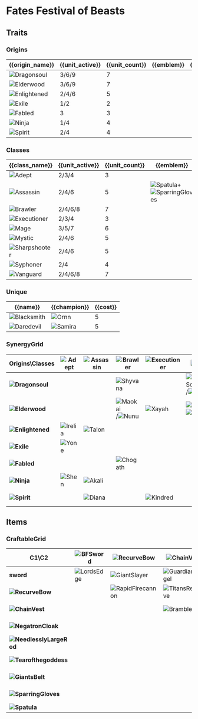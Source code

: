 # Fates Festival of Beasts

## Traits
### Origins
| {{origin_name}}                                              | {{unit_active}} | {{unit_count}} | {{emblem}} | {{desc}} |
| -                                                            | -               | -              | -          | -        |
| ![Dragonsoul](../tfttraits/icon/set4.5/MantleofDusk.png)     | 3/6/9           | 7              |            |          |
| ![Elderwood](../tfttraits/icon/set4.5/ElderwoodHeirloom.png) | 3/6/9           | 7              |            |          |
| ![Enlightened](../tfttraits/icon/set4.5/Enlightened.svg)     | 2/4/6           | 5              |            |          |
| ![Exile](../tfttraits/icon/set4.5/Exile.svg)                 | 1/2             | 2              |            |          |
| ![Fabled](../tfttraits/icon/set4.5/Fabled.svg)               | 3               | 3              |            |          |
| ![Ninja](../tfttraits/icon/set4.5/Ninja.svg)                 | 1/4             | 4              |            |          |
| ![Spirit](../tfttraits/icon/set4.5/Spirit.svg)               | 2/4             | 4              |            |          |

### Classes
| {{class_name}}                                              | {{unit_active}} | {{unit_count}} | {{emblem}}                                                                                                    | {{desc}} |
| -                                                           | -               | -              | -                                                                                                             | -        |
| ![Adept](../tfttraits/icon/set4.5/Adept.svg)                | 2/3/4           | 3              |                                                                                                               |          |
| ![Assassin](../tfttraits/icon/set4.5/YoumuusGhostblade.png) | 2/4/6           | 5              | ![Spatula](../tftitems/icon/set4.5/Spatula.png)+![SparringGloves](../tftitems/icon/set4.5/SparringGloves.png) |          |
| ![Brawler](../tfttraits/icon/set4.5/Brawler.svg)            | 2/4/6/8         | 7              |                                                                                                               |          |
| ![Executioner](../tfttraits/icon/set4.5/Executioner.svg)    | 2/3/4           | 3              |                                                                                                               |          |
| ![Mage](../tfttraits/icon/set4.5/MagesCap.png)              | 3/5/7           | 6              |                                                                                                               |          |
| ![Mystic](../tfttraits/icon/set4.5/Mystic.svg)              | 2/4/6           | 5              |                                                                                                               |          |
| ![Sharpshooter](../tfttraits/icon/set4.5/Sharpshooter.svg)  | 2/4/6           | 5              |                                                                                                               |          |
| ![Syphoner](../tfttraits/icon/set4.5/Syphoner.svg)          | 2/4             | 4              |                                                                                                               |          |
| ![Vanguard](../tfttraits/icon/set4.5/VanguardsCuirass.png)  | 2/4/6/8         | 7              |                                                                                                               |          |

### Unique
| {{name}}                                               | {{champion}}                                      | {{cost}} |
| -                                                      | -                                                 | -        |
| ![Blacksmith](../tfttraits/icon/set4.5/Blacksmith.svg) | ![Ornn](../tftchampions/icon/set4.5/Ornn.png)     | 5        |
| ![Daredevil](../tfttraits/icon/set4.5/Daredevil.svg)   | ![Samira](../tftchampions/icon/set4.5/Samira.png) | 5        |

### SynergyGrid
| ****Origins\Classes****                                          | **![Adept](../tfttraits/icon/set4.5/Adept.svg)**  | **![Assassin](../tfttraits/icon/set4.5/YoumuusGhostblade.png)** | **![Brawler](../tfttraits/icon/set4.5/Brawler.svg)**                                            | **![Executioner](../tfttraits/icon/set4.5/Executioner.svg)** | **![Mage](../tfttraits/icon/set4.5/MagesCap.png)**                                                          | **![Mystic](../tfttraits/icon/set4.5/Mystic.svg)** | **![Sharpshooter](../tfttraits/icon/set4.5/Sharpshooter.svg)** | **![Syphoner](../tfttraits/icon/set4.5/Syphoner.svg)** | **![Vanguard](../tfttraits/icon/set4.5/VanguardsCuirass.png)** |
| -                                                                | -                                                 | -                                                               | -                                                                                               | -                                                            | -                                                                                                           | -                                                  | -                                                              | -                                                      | -                                                              |
| **![Dragonsoul](../tfttraits/icon/set4.5/MantleofDusk.png)**     |                                                   |                                                                 | ![Shyvana](../tftchampions/icon/set4.5/Shyvana.png)                                             |                                                              | ![AurelionSol](../tftchampions/icon/set4.5/AurelionSol.png)/![Brand](../tftchampions/icon/set4.5/Brand.png) |                                                    | ![Tristana](../tftchampions/icon/set4.5/Tristana.png)          | ![Swain](../tftchampions/icon/set4.5/Swain.png)        | ![Braum](../tftchampions/icon/set4.5/Braum.png)                |
| **![Elderwood](../tfttraits/icon/set4.5/ElderwoodHeirloom.png)** |                                                   |                                                                 | ![Maokai](../tftchampions/icon/set4.5/Maokai.png)/![Nunu](../tftchampions/icon/set4.5/Nunu.png) | ![Xayah](../tftchampions/icon/set4.5/Xayah.png)              | ![Lulu](../tftchampions/icon/set4.5/Lulu.png)/![Veigar](../tftchampions/icon/set4.5/Veigar.png)             |                                                    |                                                                |                                                        | ![Ornn](../tftchampions/icon/set4.5/Ornn.png)                  |
| **![Enlightened](../tfttraits/icon/set4.5/Enlightened.svg)**     | ![Irelia](../tftchampions/icon/set4.5/Irelia.png) | ![Talon](../tftchampions/icon/set4.5/Talon.png)                 |                                                                                                 |                                                              |                                                                                                             | ![Janna](../tftchampions/icon/set4.5/Janna.png)    |                                                                | ![Morgana](../tftchampions/icon/set4.5/Morgana.png)    |                                                                |
| **![Exile](../tfttraits/icon/set4.5/Exile.svg)**                 | ![Yone](../tftchampions/icon/set4.5/Yone.png)     |                                                                 |                                                                                                 |                                                              |                                                                                                             |                                                    |                                                                |                                                        |                                                                |
| **![Fabled](../tfttraits/icon/set4.5/Fabled.svg)**               |                                                   |                                                                 | ![Chogath](../tftchampions/icon/set4.5/Chogath.png)                                             |                                                              |                                                                                                             | ![Neeko](../tftchampions/icon/set4.5/Neeko.png)    |                                                                |                                                        | ![Nautilus](../tftchampions/icon/set4.5/Nautilus.png)          |
| **![Ninja](../tfttraits/icon/set4.5/Ninja.svg)**                 | ![Shen](../tftchampions/icon/set4.5/Shen.png)     | ![Akali](../tftchampions/icon/set4.5/Akali.png)                 |                                                                                                 |                                                              |                                                                                                             | ![Shen](../tftchampions/icon/set4.5/Shen.png)      |                                                                |                                                        |                                                                |
| **![Spirit](../tfttraits/icon/set4.5/Spirit.svg)**               |                                                   | ![Diana](../tftchampions/icon/set4.5/Diana.png)                 |                                                                                                 | ![Kindred](../tftchampions/icon/set4.5/Kindred.png)          |                                                                                                             | ![Yuumi](../tftchampions/icon/set4.5/Yuumi.png)    | ![Teemo](../tftchampions/icon/set4.5/Teemo.png)                |                                                        |                                                                |

## Items
### CraftableGrid
| ****C1\C2****                                                             | **![BFSword](../tftitems/icon/set4.5/BFSword.png)** | **![RecurveBow](../tftitems/icon/set4.5/RecurveBow.png)**       | **![ChainVest](../tftitems/icon/set4.5/ChainVest.png)**     | **![NegatronCloak](../tftitems/icon/set4.5/NegatronCloak.png)**   | **![NeedlesslyLargeRod](../tftitems/icon/set4.5/NeedlesslyLargeRod.png)**   | **![Tearofthegoddess](../tftitems/icon/set4.5/Tearofthegoddess.png)** | **![GiantsBelt](../tftitems/icon/set4.5/GiantsBelt.png)**     | **![SparringGloves](../tftitems/icon/set4.5/SparringGloves.png)** | **![Spatula](../tftitems/icon/set4.5/Spatula.png)**                 |
| -                                                                         | -                                                   | -                                                               | -                                                           | -                                                                 | -                                                                           | -                                                                     | -                                                             | -                                                                 | -                                                                   |
| **sword**                                                                 | ![LordsEdge](../tftitems/icon/set4.5/LordsEdge.png) | ![GiantSlayer](../tftitems/icon/set4.5/GiantSlayer.png)         | ![GuardianAngel](../tftitems/icon/set4.5/GuardianAngel.png) | ![Bloodthirster](../tftitems/icon/set4.5/Bloodthirster.png)       | ![HextechGunblade](../tftitems/icon/set4.5/HextechGunblade.png)             | ![SpearofShojin](../tftitems/icon/set4.5/SpearofShojin.png)           | ![ZekesHerald](../tftitems/icon/set4.5/ZekesHerald.png)       | ![InfinityEdge](../tftitems/icon/set4.5/InfinityEdge.png)         | ![SwordoftheDivine](../tftitems/icon/set4.5/SwordoftheDivine.png)   |
| **![RecurveBow](../tftitems/icon/set4.5/RecurveBow.png)**                 |                                                     | ![RapidFirecannon](../tftitems/icon/set4.5/RapidFirecannon.png) | ![TitansResolve](../tftitems/icon/set4.5/TitansResolve.png) | ![RunaansHurricane](../tftitems/icon/set4.5/RunaansHurricane.png) | ![GuinsoosRageblade](../tftitems/icon/set4.5/GuinsoosRageblade.png)         | ![StatikkShiv](../tftitems/icon/set4.5/StatikkShiv.png)               | ![ZzRotPortal](../tftitems/icon/set4.5/ZzRotPortal.png)       | ![LastWhisper](../tftitems/icon/set4.5/LastWhisper.png)           | ![DuelistsZeal](../tftitems/icon/set4.5/DuelistsZeal.png)           |
| **![ChainVest](../tftitems/icon/set4.5/ChainVest.png)**                   |                                                     |                                                                 | ![BrambleVest](../tftitems/icon/set4.5/BrambleVest.png)     | ![IronWill](../tftitems/icon/set4.5/IronWill.png)                 | ![LocketoftheIronSolari](../tftitems/icon/set4.5/LocketoftheIronSolari.png) | ![FrozenHeart](../tftitems/icon/set4.5/FrozenHeart.png)               | ![SunfireCape](../tftitems/icon/set4.5/SunfireCape.png)       | ![Shroud](../tftitems/icon/set4.5/Shroud.png)                     | ![VanguardsCuirass](../tftitems/icon/set4.5/VanguardsCuirass.png)   |
| **![NegatronCloak](../tftitems/icon/set4.5/NegatronCloak.png)**           |                                                     |                                                                 |                                                             | ![DragonsClaw](../tftitems/icon/set4.5/DragonsClaw.png)           | ![IonicSpark](../tftitems/icon/set4.5/IonicSpark.png)                       | ![Chalice](../tftitems/icon/set4.5/Chalice.png)                       | ![Zephyr](../tftitems/icon/set4.5/Zephyr.png)                 | ![Quicksilver](../tftitems/icon/set4.5/Quicksilver.png)           | ![ElderwoodHeirloom](../tftitems/icon/set4.5/ElderwoodHeirloom.png) |
| **![NeedlesslyLargeRod](../tftitems/icon/set4.5/NeedlesslyLargeRod.png)** |                                                     |                                                                 |                                                             |                                                                   | ![RabadonsDeathcap](../tftitems/icon/set4.5/RabadonsDeathcap.png)           | ![LudensEcho](../tftitems/icon/set4.5/LudensEcho.png)                 | ![Morellonomicon](../tftitems/icon/set4.5/Morellonomicon.png) | ![ArcaneGauntlet](../tftitems/icon/set4.5/ArcaneGauntlet.png)     | ![MantleofDusk](../tftitems/icon/set4.5/MantleofDusk.png)           |
| **![Tearofthegoddess](../tftitems/icon/set4.5/Tearofthegoddess.png)**     |                                                     |                                                                 |                                                             |                                                                   |                                                                             | ![BlueSentinel](../tftitems/icon/set4.5/BlueSentinel.png)             | ![Redemption](../tftitems/icon/set4.5/Redemption.png)         | ![HandofJustice](../tftitems/icon/set4.5/HandofJustice.png)       | ![MagesCap](../tftitems/icon/set4.5/MagesCap.png)                   |
| **![GiantsBelt](../tftitems/icon/set4.5/GiantsBelt.png)**                 |                                                     |                                                                 |                                                             |                                                                   |                                                                             |                                                                       | ![WarmogsArmor](../tftitems/icon/set4.5/WarmogsArmor.png)     | ![Backhand](../tftitems/icon/set4.5/Backhand.png)                 | ![WarlordsBanner](../tftitems/icon/set4.5/WarlordsBanner.png)       |
| **![SparringGloves](../tftitems/icon/set4.5/SparringGloves.png)**         |                                                     |                                                                 |                                                             |                                                                   |                                                                             |                                                                       |                                                               | ![ThiefsGloves](../tftitems/icon/set4.5/ThiefsGloves.png)         | ![YoumuusGhostblade](../tftitems/icon/set4.5/YoumuusGhostblade.png) |
| **![Spatula](../tftitems/icon/set4.5/Spatula.png)**                       |                                                     |                                                                 |                                                             |                                                                   |                                                                             |                                                                       |                                                               |                                                                   | ![ForceofNature](../tftitems/icon/set4.5/ForceofNature.png)         |
